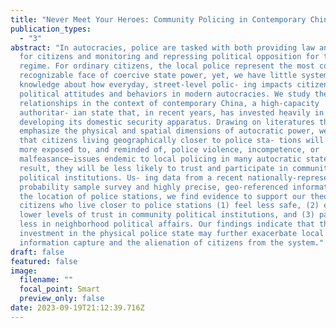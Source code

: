 ```yaml
---
title: "Never Meet Your Heroes: Community Policing in Contemporary China"
publication_types:
  - "3"
abstract: "In autocracies, police are tasked with both providing law and order
  for citizens and monitoring and repressing political opposition for the
  regime. For ordinary citizens, the local police represent the most common and
  recognizable face of coercive state power, yet, we have little systematic
  knowledge about how everyday, street-level polic- ing impacts citizen’s
  political attitudes and behaviors in modern autocracies. We study these
  relationships in the context of contemporary China, a high-capacity
  authoritar- ian state that, in recent years, has invested heavily in
  developing its domestic security apparatus. Drawing on literatures that
  emphasize the physical and spatial dimensions of autocratic power, we propose
  that citizens living geographically closer to police sta- tions will be both
  more exposed to, and reminded of, police violence, incompetence, or
  malfeasance—issues endemic to local policing in many autocratic states. As a
  result, they will be less likely to trust and participate in community
  political institutions. Us- ing data from a recent nationally-representative,
  probability sample survey and highly precise, geo-referenced information on
  the location of police stations, we find evidence to support our theory:
  citizens who live closer to police stations (1) feel less safe, (2) express
  lower levels of trust in community political institutions, and (3) participate
  less in neighborhood political affairs. Our findings indicate that the growing
  investment in the physical police state may further exacerbate local
  information capture and the alienation of citizens from the system."
draft: false
featured: false
image:
  filename: ""
  focal_point: Smart
  preview_only: false
date: 2023-09-19T21:12:39.716Z
---
```

